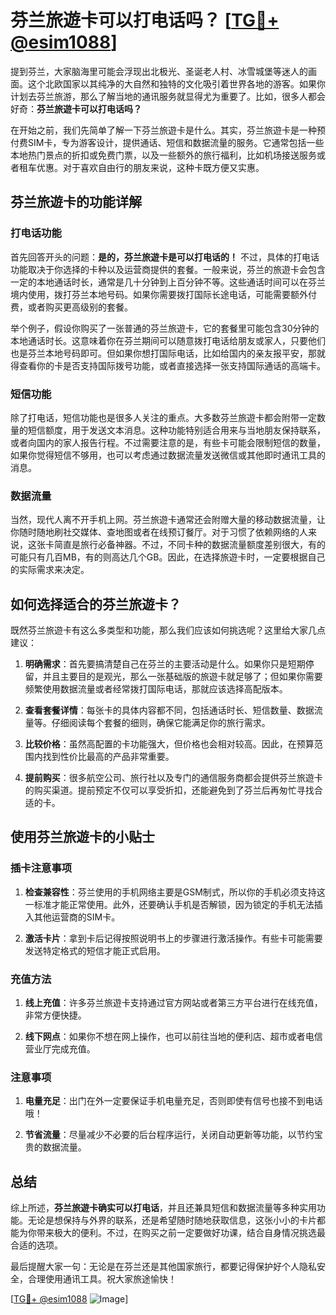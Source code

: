 # 芬兰旅遊卡可以打电话吗？ [[TG💪+ @esim1088](https://t.me/s/esim1088)]

提到芬兰，大家脑海里可能会浮现出北极光、圣诞老人村、冰雪城堡等迷人的画面。这个北欧国家以其纯净的大自然和独特的文化吸引着世界各地的游客。如果你计划去芬兰旅游，那么了解当地的通讯服务就显得尤为重要了。比如，很多人都会好奇：**芬兰旅遊卡可以打电话吗？**

在开始之前，我们先简单了解一下芬兰旅遊卡是什么。其实，芬兰旅遊卡是一种预付费SIM卡，专为游客设计，提供通话、短信和数据流量的服务。它通常包括一些本地热门景点的折扣或免费门票，以及一些额外的旅行福利，比如机场接送服务或者租车优惠。对于喜欢自由行的朋友来说，这种卡既方便又实惠。

## 芬兰旅遊卡的功能详解

### 打电话功能

首先回答开头的问题：**是的，芬兰旅遊卡是可以打电话的！** 不过，具体的打电话功能取决于你选择的卡种以及运营商提供的套餐。一般来说，芬兰的旅遊卡会包含一定的本地通话时长，通常是几十分钟到上百分钟不等。这些通话时间可以在芬兰境内使用，拨打芬兰本地号码。如果你需要拨打国际长途电话，可能需要额外付费，或者购买更高级别的套餐。

举个例子，假设你购买了一张普通的芬兰旅遊卡，它的套餐里可能包含30分钟的本地通话时长。这意味着你在芬兰期间可以随意拨打电话给朋友或家人，只要他们也是芬兰本地号码即可。但如果你想打国际电话，比如给国内的亲友报平安，那就得查看你的卡是否支持国际拨号功能，或者直接选择一张支持国际通话的高端卡。

### 短信功能

除了打电话，短信功能也是很多人关注的重点。大多数芬兰旅遊卡都会附带一定数量的短信额度，用于发送文本消息。这种功能特别适合用来与当地朋友保持联系，或者向国内的家人报告行程。不过需要注意的是，有些卡可能会限制短信的数量，如果你觉得短信不够用，也可以考虑通过数据流量发送微信或其他即时通讯工具的消息。

### 数据流量

当然，现代人离不开手机上网。芬兰旅遊卡通常还会附赠大量的移动数据流量，让你随时随地刷社交媒体、查地图或者在线预订餐厅。对于习惯了依赖网络的人来说，这张卡简直是旅行必备神器。不过，不同卡种的数据流量额度差别很大，有的可能只有几百MB，有的则高达几个GB。因此，在选择旅遊卡时，一定要根据自己的实际需求来决定。

## 如何选择适合的芬兰旅遊卡？

既然芬兰旅遊卡有这么多类型和功能，那么我们应该如何挑选呢？这里给大家几点建议：

1. **明确需求**：首先要搞清楚自己在芬兰的主要活动是什么。如果你只是短期停留，并且主要目的是观光，那么一张基础版的旅遊卡就足够了；但如果你需要频繁使用数据流量或者经常拨打国际电话，那就应该选择高配版本。

2. **查看套餐详情**：每张卡的具体内容都不同，包括通话时长、短信数量、数据流量等。仔细阅读每个套餐的细则，确保它能满足你的旅行需求。

3. **比较价格**：虽然高配置的卡功能强大，但价格也会相对较高。因此，在预算范围内找到性价比最高的产品非常重要。

4. **提前购买**：很多航空公司、旅行社以及专门的通信服务商都会提供芬兰旅遊卡的购买渠道。提前预定不仅可以享受折扣，还能避免到了芬兰后再匆忙寻找合适的卡。

## 使用芬兰旅遊卡的小贴士

### 插卡注意事项

1. **检查兼容性**：芬兰使用的手机网络主要是GSM制式，所以你的手机必须支持这一标准才能正常使用。此外，还要确认手机是否解锁，因为锁定的手机无法插入其他运营商的SIM卡。

2. **激活卡片**：拿到卡后记得按照说明书上的步骤进行激活操作。有些卡可能需要发送特定格式的短信才能正式启用。

### 充值方法

1. **线上充值**：许多芬兰旅遊卡支持通过官方网站或者第三方平台进行在线充值，非常方便快捷。
   
2. **线下网点**：如果你不想在网上操作，也可以前往当地的便利店、超市或者电信营业厅完成充值。

### 注意事项

1. **电量充足**：出门在外一定要保证手机电量充足，否则即使有信号也接不到电话哦！

2. **节省流量**：尽量减少不必要的后台程序运行，关闭自动更新等功能，以节约宝贵的数据流量。

## 总结

综上所述，**芬兰旅遊卡确实可以打电话**，并且还兼具短信和数据流量等多种实用功能。无论是想保持与外界的联系，还是希望随时随地获取信息，这张小小的卡片都能为你带来极大的便利。不过，在购买之前一定要做好功课，结合自身情况挑选最合适的选项。

最后提醒大家一句：无论是在芬兰还是其他国家旅行，都要记得保护好个人隐私安全，合理使用通讯工具。祝大家旅途愉快！

[[TG💪+ @esim1088](https://t.me/s/esim1088) ![Image](https://i.postimg.cc/4NQfJmqS/Snipaste-2025-05-13-00-14-12.png)]